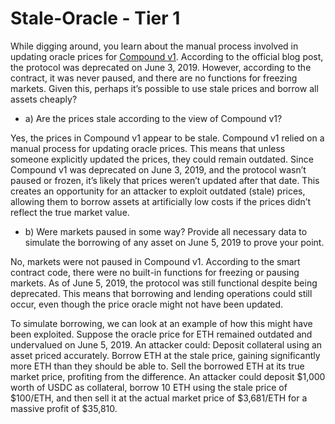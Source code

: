 # Stale-Oracle - Tier 1
While digging around, you learn about the manual process involved in updating oracle prices for [Compound v1](https://etherscan.io/address/0x3fda67f7583380e67ef93072294a7fac882fd7e7). According to the official blog post, the protocol was deprecated on June 3, 2019. However, according to the contract, it was never paused, and there are no functions for freezing markets. Given this, perhaps it’s possible to use stale prices and borrow all assets cheaply?


- a) Are the prices stale according to the view of Compound v1?

Yes, the prices in Compound v1 appear to be stale. Compound v1 relied on a manual process for updating oracle prices. This means that unless someone explicitly updated the prices, they could remain outdated. Since Compound v1 was deprecated on June 3, 2019, and the protocol wasn’t paused or frozen, it’s likely that prices weren’t updated after that date. This creates an opportunity for an attacker to exploit outdated (stale) prices, allowing them to borrow assets at artificially low costs if the prices didn’t reflect the true market value.

- b) Were markets paused in some way? Provide all necessary data to simulate the borrowing of any asset on June 5, 2019 to prove your point.

No, markets were not paused in Compound v1. According to the smart contract code, there were no built-in functions for freezing or pausing markets. As of June 5, 2019, the protocol was still functional despite being deprecated. This means that borrowing and lending operations could still occur, even though the price oracle might not have been updated.

To simulate borrowing, we can look at an example of how this might have been exploited. Suppose the oracle price for ETH remained outdated and undervalued on June 5, 2019. An attacker could:
Deposit collateral using an asset priced accurately.
Borrow ETH at the stale price, gaining significantly more ETH than they should be able to.
Sell the borrowed ETH at its true market price, profiting from the difference. An attacker could deposit $1,000 worth of USDC as collateral, borrow 10 ETH using the stale price of $100/ETH, and then sell it at the actual market price of $3,681/ETH for a massive profit of $35,810.
